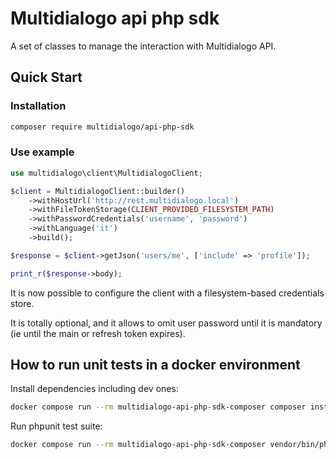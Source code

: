 # Multidialogo api php sdk

A set of classes to manage the interaction with Multidialogo API.

## Quick Start

### Installation
```bash
composer require multidialogo/api-php-sdk
```

### Use example
```php
use multidialogo\client\MultidialogoClient;

$client = MultidialogoClient::builder()
    ->withHostUrl('http://rest.multidialogo.local')
    ->withFileTokenStorage(CLIENT_PROVIDED_FILESYSTEM_PATH) 
    ->withPasswordCredentials('username', 'password')
    ->withLanguage('it')
    ->build();

$response = $client->getJson('users/me', ['include' => 'profile']);

print_r($response->body);
```

It is now possible to configure the client with a filesystem-based credentials store. <p>
It is totally optional, and it allows to omit user password until it is mandatory (ie until the main or refresh token expires).

## How to run unit tests in a docker environment

Install dependencies including dev ones:

```bash
docker compose run --rm multidialogo-api-php-sdk-composer composer install
```

Run phpunit test suite:

```bash
docker compose run --rm multidialogo-api-php-sdk-composer vendor/bin/phpunit .
```


